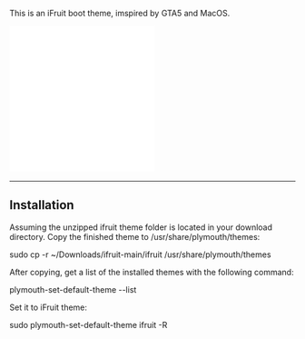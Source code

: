 This is an iFruit boot theme, imspired by GTA5 and MacOS.

![Alt text](ifruit.png)

-------------------------------------------------------------------
Installation
-------------------------------------------------------------------

Assuming the unzipped ifruit theme folder is located in your download directory.
Copy the finished theme to /usr/share/plymouth/themes:

sudo cp -r ~/Downloads/ifruit-main/ifruit /usr/share/plymouth/themes

After copying, get a list of the installed themes with the following command:

plymouth-set-default-theme --list

Set it to iFruit theme:

sudo plymouth-set-default-theme ifruit -R
